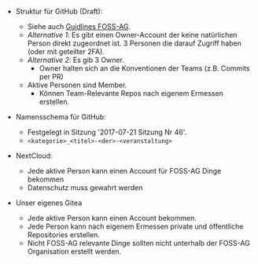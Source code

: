 - Struktur für GitHub (Draft):
  - Siehe auch [Guidlines FOSS-AG](guidlines_foss-ag.md).
  - *Alternative 1*: Es gibt einen Owner-Account der keine natürlichen Person direkt zugeordnet ist. 3 Personen die darauf Zugriff haben (oder mit geteilter 2FA).
  - *Alternative 2*: Es gib 3 Owner.
    - Owner halten sich an die Konventionen der Teams (z.B. Commits per PR)
  - Aktive Personen sind Member.
    - Können Team-Relevante Repos nach eigenem Ermessen erstellen.
- Namensschema für GitHub:
  - Festgelegt in Sitzung '2017-07-21 Sitzung Nr 46'.
  - `<kategorie>_<titel>-<der>-<veranstaltung>`


- NextCloud:
  - Jede aktive Person kann einen Account für FOSS-AG Dinge bekommen
  - Datenschutz muss gewahrt werden


- Unser eigenes Gitea
  - Jede aktive Person kann einen Account bekommen.
  - Jede Person kann nach eigenem Ermessen private und öffentliche Repositories erstellen.
  - Nicht FOSS-AG relevante Dinge sollten nicht unterhalb der FOSS-AG Organisation erstellt werden.
